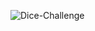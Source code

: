 ![Dice-Challenge](https://github.com/Jeeva-Karthikeyan/Dice-Challenge/assets/125634373/71ee8b83-c338-4801-ba48-c409df02e321)
